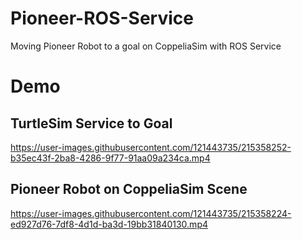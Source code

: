 # Pioneer-ROS-Service
Moving Pioneer Robot to a goal on CoppeliaSim with ROS Service 

# Demo

## TurtleSim Service to Goal



https://user-images.githubusercontent.com/121443735/215358252-b35ec43f-2ba8-4286-9f77-91aa09a234ca.mp4



## Pioneer Robot on CoppeliaSim Scene



https://user-images.githubusercontent.com/121443735/215358224-ed927d76-7df8-4d1d-ba3d-19bb31840130.mp4

